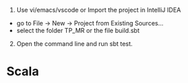 1) Use vi/emacs/vscode or 
   Import the project in IntelliJ IDEA
  - go to File -> New -> Project from Existing Sources...
  - select the folder TP_MR or the file build.sbt

2) Open the command line and run sbt test.

# Scala
